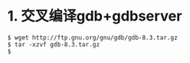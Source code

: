 # 1. 交叉编译gdb+gdbserver

```
$ wget http://ftp.gnu.org/gnu/gdb/gdb-8.3.tar.gz
$ tar -xzvf gdb-8.3.tar.gz 
$ 
```